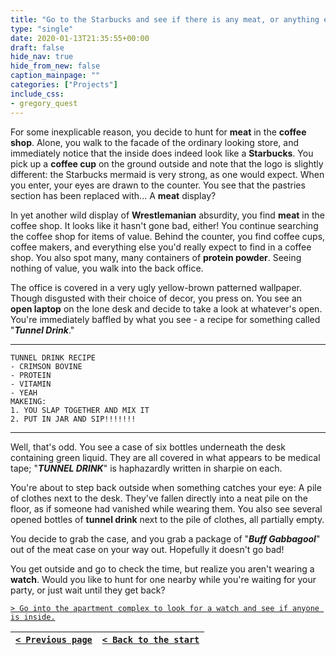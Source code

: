 ```yaml
---
title: "Go to the Starbucks and see if there is any meat, or anything else worth taking with us."
type: "single"
date: 2020-01-13T21:35:55+00:00
draft: false
hide_nav: true
hide_from_new: false
caption_mainpage: ""
categories: ["Projects"]
include_css:
- gregory_quest
---
```


For some inexplicable reason, you decide to hunt for **meat** in the **coffee shop**. Alone, you walk to the facade of the ordinary looking store, and immediately notice that the inside does indeed look like a **Starbucks**. You pick up a **coffee cup** on the ground outside and note that the logo is slightly different: the Starbucks mermaid is very strong, as one would expect. When you enter, your eyes are drawn to the counter. You see that the pastries section has been replaced with... A **meat** display?

In yet another wild display of **Wrestlemanian** absurdity, you find **meat** in the coffee shop. It looks like it hasn't gone bad, either! You continue searching the coffee shop for items of value. Behind the counter, you find coffee cups, coffee makers, and everything else you'd really expect to find in a coffee shop. You also spot many, many containers of **protein powder**. Seeing nothing of value, you walk into the back office.

The office is covered in a very ugly yellow-brown patterned wallpaper. Though disgusted with their choice of decor, you press on. You see an **open laptop** on the lone desk and decide to take a look at whatever's open. You're immediately baffled by what you see - a recipe for something called "***Tunnel Drink***."

---
```
TUNNEL DRINK RECIPE
- CRIMSON BOVINE
- PROTEIN
- VITAMIN
- YEAH
MAKEING:
1. YOU SLAP TOGETHER AND MIX IT
2. PUT IN JAR AND SIP!!!!!!!
```
---

Well, that's odd. You see a case of six bottles underneath the desk containing green liquid. They are all covered in what appears to be medical tape; "***TUNNEL DRINK***" is haphazardly written in sharpie on each. 

You're about to step back outside when something catches your eye: A pile of clothes next to the desk. They've fallen directly into a neat pile on the floor, as if someone had vanished while wearing them. You also see several opened bottles of **tunnel drink** next to the pile of clothes, all partially empty. 

You decide to grab the case, and you grab a package of "***Buff Gabbagool***" out of the meat case on your way out. Hopefully it doesn't go bad! 

You get outside and go to check the time, but realize you aren't wearing a **watch**. Would you like to hunt for one nearby while you're waiting for your party, or just wait until they get back?

[``> Go into the apartment complex to look for a watch and see if anyone is inside.``](../44)

|[``< Previous page``](../42)|[``< Back to the start``](../)|
|---|---|